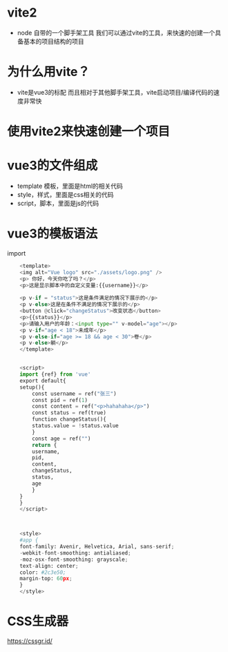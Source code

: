 # vite2
- node 自带的一个脚手架工具
    我们可以通过vite的工具，来快速的创建一个具备基本的项目结构的项目
# 为什么用vite？
- vite是vue3的标配
而且相对于其他脚手架工具，vite启动项目/编译代码的速度非常快

# 使用vite2来快速创建一个项目


# vue3的文件组成
- template 模板，里面是html的相关代码
- style，样式，里面是css相关的代码
- script，脚本，里面是js的代码


# vue3的模板语法
import




```python
    <template>
    <img alt="Vue logo" src="./assets/logo.png" />
    <p> 你好，今天你吃了吗？</p>
    <p>这是显示脚本中的自定义变量:{{username}}</p>
    
    <p v-if = "status">这是条件满足的情况下展示的</p>
    <p v-else>这是在条件不满足的情况下展示的</p>
    <button @click="changeStatus">改变状态</button>
    <p>{{status}}</p>
    <p>请输入用户的年龄：<input type="" v-model="age"></p>
    <p v-if="age < 18">未成年</p>
    <p v-else-if="age >= 18 && age < 30">卷</p>
    <p v-else>躺</p>
    </template>


    <script>
    import {ref} from 'vue'
    export default{
    setup(){
        const username = ref("张三")
        const pid = ref(1)
        const content = ref("<p>hahahaha</p>")
        const status = ref(true)
        function changeStatus(){
        status.value = !status.value
        }
        const age = ref("")
        return {
        username,
        pid,
        content,
        changeStatus,
        status,
        age
        }
    }
    }
    </script>



    <style>
    #app {
    font-family: Avenir, Helvetica, Arial, sans-serif;
    -webkit-font-smoothing: antialiased;
    -moz-osx-font-smoothing: grayscale;
    text-align: center;
    color: #2c3e50;
    margin-top: 60px;
    }
    </style>
```



# CSS生成器
https://cssgr.id/